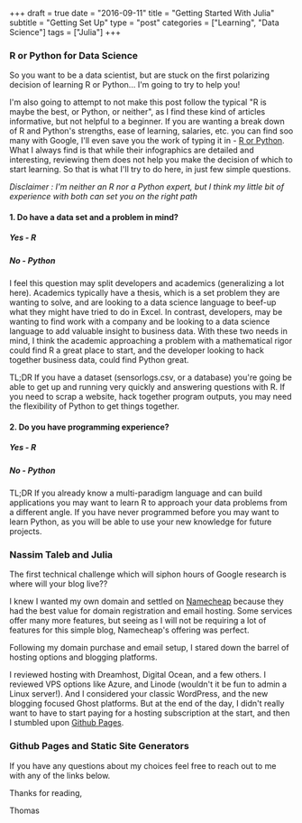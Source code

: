 +++
draft = true
date = "2016-09-11"
title = "Getting Started With Julia"
subtitle = "Getting Set Up"
type = "post"
categories = ["Learning", "Data Science"]
tags = ["Julia"]
+++

### R or Python for Data Science

So you want to be a data scientist, but are stuck on the first polarizing decision of learning R or Python... I'm going to try to help you!

I'm also going to attempt to not make this post follow the typical "R is maybe the best, or Python, or neither", as I find these kind of articles informative, but not helpful to a beginner. If you are wanting a break down of R and Python's strengths, ease of learning, salaries, etc. you can find soo many with Google, I'll even save you the work of typing it in -  [R or Python](https://www.google.com/?gfe_rd=cr&ei=IV98V8bMLYKN8Qf3vbOwBw#q=R+or+Python "R or Python Google Search Results").
What I always find is that while their infographics are detailed and interesting, reviewing them does not help you make the decision of which to start learning. So that is what I'll try to do here, in just few simple questions.

*Disclaimer : I'm neither an R nor a Python expert, but I think my little bit of experience with both can set you on the right path*

#### 1. Do have a data set and a problem in mind?

##### Yes - R
##### No - Python

I feel this question may split developers and academics (generalizing a lot here). Academics typically have a thesis, which is a set problem they are wanting to solve, and are looking to a data science language to beef-up what they might have tried to do in Excel. In contrast, developers, may be wanting to find work with a company and be looking to a data science language to add valuable insight to business data.
With these two needs in mind, I think the academic approaching a problem with a mathematical rigor could find R a great place to start, and the developer looking to hack together business data, could find Python great.

TL;DR
If you have a dataset (sensorlogs.csv, or a database) you're going be able to get up and running very quickly and answering questions with R. If you need to scrap a website, hack together program outputs, you may need the flexibility of Python to get things together.

#### 2. Do you have programming experience?

##### Yes - R
##### No - Python


TL;DR
If you already know a multi-paradigm language and can build applications you may want to learn R to approach your data problems from a different angle. If you have never programmed before you may want to learn Python, as you will be able to use your new knowledge for future projects.


### Nassim Taleb and Julia

The first technical challenge which will siphon hours of Google research is where will your blog live??

I knew I wanted my own domain and settled on [Namecheap](https://www.namecheap.com/ "Namescheap") because they had the best value for domain registration and email hosting.
Some services offer many more features, but seeing as I will not be requiring a lot of features for this simple blog, Namecheap's offering was perfect.

Following my domain purchase and email setup, I stared down the barrel of hosting options and blogging platforms.

I reviewed hosting with Dreamhost, Digital Ocean, and a few others. I reviewed VPS options like Azure, and Linode (wouldn't it be fun to admin a Linux server!).
And I considered your classic WordPress, and the new blogging focused Ghost platforms.
But at the end of the day, I didn't really want to have to start paying for a hosting subscription at the start, and then I stumbled upon [Github Pages](https://pages.github.com/ "Github Pages").

### Github Pages and Static Site Generators



If you have any questions about my choices feel free to reach out to me with any of the links below.

Thanks for reading,

Thomas
